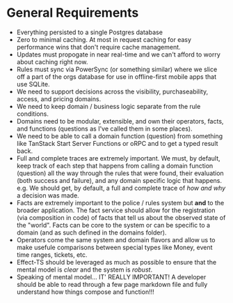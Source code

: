 # General Requirements

- Everything persisted to a single Postgres database
- Zero to minimal caching. At most in request caching for easy performance wins that don't require cache management.
- Updates must propogate in near real-time and we can't afford to worry about caching right now.
- Rules must sync via PowerSync (or something similar) where we slice off a part of the orgs database for use in offline-first mobile apps that use SQLite.
- We need to support decisions across the visibility, purchaseability, access, and pricing domains.
- We need to keep domain / business logic separate from the rule conditions.
- Domains need to be modular, extensible, and own their operators, facts, and functions (questions as I've called them in some places).
- We need to be able to call a domain function (question) from something like TanStack Start Server Functions or oRPC and to get a typed result back.
- Full and complete traces are extremely important. We must, by default, keep track of each step that happens from calling a domain function (question) all the way through the rules that were found, their evaluation (both success and failure), and any domain specific logic that happens. e.g. We should get, by default, a full and complete trace of *how and why* a decision was made.
- Facts are extremely important to the police / rules system but **and** to the broader application. The fact service should allow for the registration (via composition in code) of facts that tell us about the observed state of the "world". Facts can be core to the system or can be specific to a domain (and as such defined in the domains folder).
- Operators come the same system and domain flavors and allow us to make usefule comparisons between special types like Money, event time ranges, tickets, etc.
- Effect-TS should be leveraged as much as possible to ensure that the mental model is *clear* and the system is *robust*.
- Speaking of mental model... IT' REALLY IMPORTANT! A developer should be able to read through a few page markdown file and fully understand how things compose and function!!!
